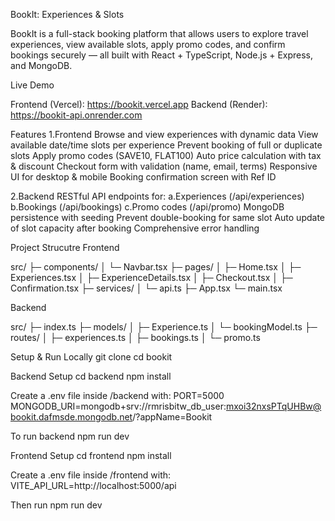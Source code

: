  BookIt: Experiences & Slots

BookIt is a full-stack booking platform that allows users to explore travel experiences, view available slots, apply promo codes, and confirm bookings securely — all built with React + TypeScript, Node.js + Express, and MongoDB.

 Live Demo

Frontend (Vercel): https://bookit.vercel.app
Backend (Render): https://bookit-api.onrender.com

Features
1.Frontend
Browse and view experiences with dynamic data
View available date/time slots per experience
Prevent booking of full or duplicate slots
Apply promo codes (SAVE10, FLAT100)
Auto price calculation with tax & discount
Checkout form with validation (name, email, terms)
Responsive UI for desktop & mobile
Booking confirmation screen with Ref ID

2.Backend
RESTful API endpoints for:
a.Experiences (/api/experiences)
b.Bookings (/api/bookings)
c.Promo codes (/api/promo)
MongoDB persistence with seeding
Prevent double-booking for same slot
Auto update of slot capacity after booking
Comprehensive error handling

Project Strucutre 
Frontend

src/
 ├─ components/
 │   └─ Navbar.tsx
 ├─ pages/
 │   ├─ Home.tsx
 │   ├─ Experiences.tsx
 │   ├─ ExperienceDetails.tsx
 │   ├─ Checkout.tsx
 │   ├─ Confirmation.tsx
 ├─ services/
 │   └─ api.ts
 ├─ App.tsx
 └─ main.tsx


Backend

src/
 ├─ index.ts
 ├─ models/
 │   ├─ Experience.ts
 │   └─ bookingModel.ts
 ├─ routes/
 │   ├─ experiences.ts
 │   ├─ bookings.ts
 │   └─ promo.ts


Setup & Run Locally
git clone 
cd bookit

Backend Setup
cd backend
npm install

Create a .env file inside /backend with:
PORT=5000
MONGODB_URI=mongodb+srv://rmrisbitw_db_user:mxoi32nxsPTqUHBw@bookit.dafmsde.mongodb.net/?appName=Bookit

To run backend
npm run dev

Frontend Setup
cd frontend
npm install

Create a .env file inside /frontend with:
VITE_API_URL=http://localhost:5000/api

Then run 
npm run dev




